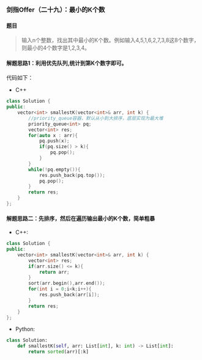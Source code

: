 ### 剑指Offer（二十九）：最小的K个数
#### 题目
> 输入n个整数，找出其中最小的K个数。例如输入4,5,1,6,2,7,3,8这8个数字，则最小的4个数字是1,2,3,4。

#### 解题思路1：利用优先队列,统计到第K个数字即可。

代码如下：

- C++
```cpp
class Solution {
public:
    vector<int> smallestK(vector<int>& arr, int k) {
        //priority_queue容器，默认从小到大排序，底层实现为最大堆
        priority_queue<int> pq;
        vector<int> res;
        for(auto x : arr){
            pq.push(x);
            if(pq.size() > k){
                pq.pop();
            }
        }
        while(!pq.empty()){
            res.push_back(pq.top());
            pq.pop();
        }
        return res;
    }
};

```

#### 解题思路二：先排序，然后在遍历输出最小的K个数，简单粗暴

- C++:
```cpp
class Solution {
public:
    vector<int> smallestK(vector<int>& arr, int k) {
        vector<int> res;
        if(arr.size() <= k){
            return arr;
        }
        sort(arr.begin(),arr.end());
        for(int i = 0;i<k;i++){
            res.push_back(arr[i]);
        }
        return res;
    }     
};
```

- Python:
```python
class Solution:
    def smallestK(self, arr: List[int], k: int) -> List[int]:
        return sorted(arr)[:k]
```

